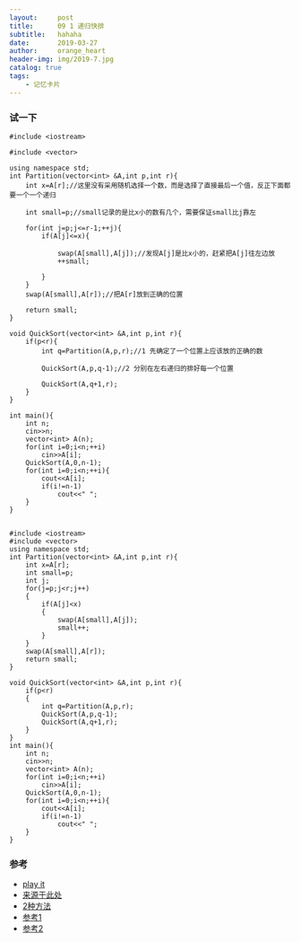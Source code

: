 ```yaml
---
layout:     post
title:      09 1 递归快排
subtitle:   hahaha
date:       2019-03-27
author:     orange_heart
header-img: img/2019-7.jpg
catalog: true
tags:
    - 记忆卡片
---
```


### 试一下

```objc
#include <iostream>  

#include <vector>  

using namespace std;
int Partition(vector<int> &A,int p,int r){
    int x=A[r];//这里没有采用随机选择一个数，而是选择了直接最后一个值，反正下面都要一个一个递归
    
    int small=p;//small记录的是比x小的数有几个，需要保证small比j靠左
    
    for(int j=p;j<=r-1;++j){
        if(A[j]<=x){
            
            swap(A[small],A[j]);//发现A[j]是比x小的，赶紧把A[j]往左边放
            ++small;
            
        }
    }
    swap(A[small],A[r]);//把A[r]放到正确的位置
    
    return small;
}
 
void QuickSort(vector<int> &A,int p,int r){
    if(p<r){
        int q=Partition(A,p,r);//1 先确定了一个位置上应该放的正确的数
        
        QuickSort(A,p,q-1);//2 分别在左右递归的排好每一个位置
        
        QuickSort(A,q+1,r);
    }
}
 
int main(){
    int n;
    cin>>n;
    vector<int> A(n);
    for(int i=0;i<n;++i)
        cin>>A[i];
    QuickSort(A,0,n-1);
    for(int i=0;i<n;++i){
        cout<<A[i];
        if(i!=n-1)
            cout<<" ";
    }
}

```
```objc

#include <iostream>
#include <vector>
using namespace std;
int Partition(vector<int> &A,int p,int r){
    int x=A[r];
    int small=p;
    int j;
    for(j=p;j<r;j++)
    {
        if(A[j]<x)
        {
            swap(A[small],A[j]);
            small++;
        }
    }
    swap(A[small],A[r]);
    return small;
}
 
void QuickSort(vector<int> &A,int p,int r){
    if(p<r)
    {
        int q=Partition(A,p,r);
        QuickSort(A,p,q-1);
        QuickSort(A,q+1,r);
    }
}
int main(){
    int n;
    cin>>n;
    vector<int> A(n);
    for(int i=0;i<n;++i)
        cin>>A[i];
    QuickSort(A,0,n-1);
    for(int i=0;i<n;++i){
        cout<<A[i];
        if(i!=n-1)
            cout<<" ";
    }
}

```
### 参考

- [play it](https://www.nowcoder.com/questionTerminal/3385982ae71d4a1ca8bf3d03614c0325)
- [来源于此处](https://blog.csdn.net/jw903/article/details/35282035)
- [2种方法](https://www.zybuluo.com/Ggmatch/note/1036346)
- [参考1](https://github.com/zhedahht/CodingInterviewChinese2)
- [参考2](https://github.com/gatieme/CodingInterviews)
<!--stackedit_data:
eyJoaXN0b3J5IjpbLTEwMDc1NzAwMjAsMTc3MDE0OTQwNSw2Mj
kxNTUxNjUsLTY0MjkxNTc1LDIwNDYxMjg2NjhdfQ==
-->
